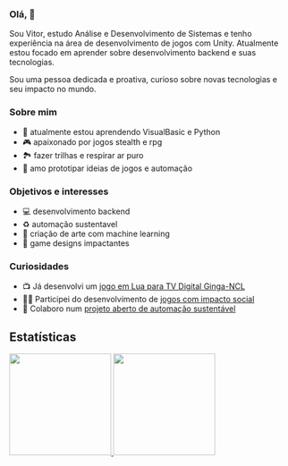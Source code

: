 ### Olá, 👋
Sou Vitor, estudo Análise e Desenvolvimento de Sistemas e tenho experiência na área de desenvolvimento de jogos com Unity. Atualmente estou focado em aprender sobre desenvolvimento backend e suas tecnologias.

Sou uma pessoa dedicada e proativa, curioso sobre novas tecnologias e seu impacto no mundo. 

### Sobre mim
- 🌱 atualmente estou aprendendo VisualBasic e Python
- 🎮 apaixonado por jogos stealth e rpg
- 🏞️ fazer trilhas e respirar ar puro
- 🔧 amo prototipar ideias de jogos e automação

### Objetivos e interesses
* 💻 desenvolvimento backend
* ♻️ automação sustentavel
* 🎨 criação de arte com machine learning
* 🎲 game designs impactantes

### Curiosidades
* 📺 Já desenvolvi um [jogo em Lua para TV Digital Ginga-NCL](https://github.com/vitormartins1/ginga-pong)
* 👩‍🎓 Participei do desenvolvimento de [jogos com impacto social](https://play.google.com/store/apps/details?id=co.ratto.spellswords&hl=pt_PT&gl=US)
* 🤖 Colaboro num [projeto aberto de automação sustentável](https://github.com/growtronino/growtron)
  
## Estatísticas
<div>
  <a href="https://github.com/vitormartins1">
  <img height="182em" src="https://github-readme-stats.vercel.app/api?username=vitormartins1&show_icons=false&&include_all_commits=true&count_private=true"/>
  <img height="182em" src="https://github-readme-stats.vercel.app/api/top-langs/?username=vitormartins1&layout=compact&langs_count=6&hide=asp,xslt,glsl,shaderlab,c,html,css,php,java,c%2B%2B"/> <!-- c%2B%2B -->
</div>

<!--
**vitormartins1/vitormartins1** is a ✨ _special_ ✨ repository because its `README.md` (this file) appears on your GitHub profile.

Here are some ideas to get you started:

- 🔭 I’m currently working on ...
- 🌱 I’m currently learning ...
- 👯 I’m looking to collaborate on ...
- 🤔 I’m looking for help with ...
- 💬 Ask me about ...
- 📫 How to reach me: ...
- 😄 Pronouns: ...
- ⚡ Fun fact: ...
-->
